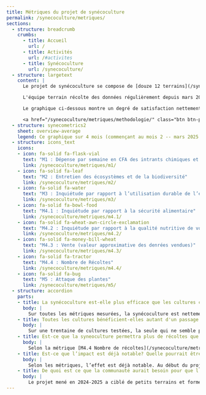 ```yaml
---
title: Métriques du projet de synécoculture
permalink: /synecoculture/metriques/
sections:
  - structure: breadcrumb
    crumbs:
      - title: Accueil
        url: /
      - title: Activités
        url: /#activites
      - title: Synécoculture
        url: /synecoculture/
  - structure: largetext
    content: |
      Le projet de synécoculture se compose de [douze 12 terrains](/synecoculture/cartes/), chacun divisé en deux parties, une partie conventionnelle et une partie synécole.

      L'équipe terrain récolte des données régulièrement depuis mars 2025 pour déterminer le degré de satisfaction des agricultrices utilisant les deux méthodes sur une échelle de 1 (mauvais) à 5 (bon), ainsi que des données sur le nombre de récoltes et la valeur en francs CFA (1 euro = 655 francs FCFA) des intrants et la valeur des produits.

      Le graphique ci-dessous montre un degré de satisfaction nettement supérieur avec l'approche synécole. Voyez aussi la foire aux questions et les données détaillées plus bas.

      <a href="/synecoculture/metriques/methodologie/" class="btn btn-primary">Méthodologie complète</a>
  - structure: synecometrics2
    sheet: overview-average
    legend: Ce graphique sur 4 mois (commençant au mois 2 -- mars 2025 -- car le mois 1 n'a pas assez de données) est une moyenne de toutes les métriques qui se calculent par une satisfaction des agricultrices sur une échelle de 1 (mauvais) à 5 (bon). On peut y constater que le niveau de satisfaction est supérieur avec l'approche synécole. Cliquer sur une métrique précise plus bas pour voir des métriques particulières.
  - structure: icons_text
    icons:
    - icon: fa-solid fa-flask-vial
      text: "M1 : Dépense par semaine en CFA des intrants chimiques et "
      link: /synecoculture/metriques/m1/
    - icon: fa-solid fa-leaf
      text: "M2 : Entretien des écosystèmes et de la biodiversité"
      link: /synecoculture/metriques/m2/
    - icon: fa-solid fa-water
      text: "M3 : Inquiétude par rapport à l’utilisation durable de l’eau"
      link: /synecoculture/metriques/m3/
    - icon: fa-solid fa-bowl-food
      text: "M4.1 : Inquiétude par rapport à la sécurité alimentaire"
      link: /synecoculture/metriques/m4.1/
    - icon: fa-solid fa-wheat-awn-circle-exclamation
      text: "M4.2 : Inquiétude par rapport à la qualité nutritive de vos aliments"
      link: /synecoculture/metriques/m4.2/
    - icon: fa-solid fa-money-bill-wheat
      text: "M4.3 : Vente (valeur approximative des denrées vendues)"
      link: /synecoculture/metriques/m4.3/
    - icon: fa-solid fa-tractor
      text: "M4.4 : Nombre de Récoltes"
      link: /synecoculture/metriques/m4.4/
    - icon: fa-solid fa-bug
      text: "M5 : Attaque des plantes"
      link: /synecoculture/metriques/m5/
  - structure: accordion
    parts:
    - title: La synécoculture est-elle plus efficace que les cultures conventionnelles ?
      body: |
        Sur toutes les métriques mesurées, la synécoculture est nettement plus efficace. La seule exception est la métrique [M3 : Inquiétude par rapport à l’utilisation durable de l’eau](/synecoculture/metriques/m3/). Nous avons pu ainsi conclure que l'utilisation de la synécoculture ne permet pas de réduire les intrants en eau, ou l'inquiétude par rapport à l'eau, si on compare aux méthodes conventionnelles.
    - title: Toutes les cultures bénéficient-elles autant d'un passage à la synécoculture ?
      body: |
        Sur une trentaine de cultures testées, la seule qui ne semble pas bénéficier d’un passage à la synécoculture est celle de l’oignon qui reste plus productive en mode conventionnelle.
    - title: Est-ce que la syneoculture permettra plus de récoltes que les cultures traditionnelles ?
      body: |
        Selon la métrique [M4.4 Nombre de récoltes](/synecoculture/metriques/m4.4/), on peut constater que la synécoculture permet près du triple de récoltes des cultures conventionnelles. Ceci est important pour réguler la production. Pas assez de production cause une insécurité alimentaire et une hausse des prix à l’achat des denrées. Inversement, une production trop concentrée cause une chute des prix pour les producteurs et une perte de denrées qui ne peuvent être vendues. La synécoculture vise, par des cultures fréquentes et espacées, à palier à ces problèmes.
    - title: Est-ce que l’impact est déjà notable? Quelle pourrait être l’impact à long terme ?
      body: |
        Selon les métriques, l’effet est déjà notable. Au début du projet, la synécoculture était une pratique inconnue; dès les premières récoltes, la communauté a fait preuve d’enthousiasme face à cette nouvelle pratique. Parmi les legs du projets actuel: des personnes formées tant au sein de la communauté locale que chez deux stagiaires internationaux qui amèneront la pratique ailleurs. Pour bien comparer la synécoculture avec les pratiques conventionnelles, les parcelles ont toutes été séparées en deux; toutefois même les personnes chargées des parcelles conventionnelles ont vue l’avantage de la synécoculture chez leurs voisines de parcelle!
    - title: De quoi est ce que la communauté aurait besoin pour que l’impact soit durable ?
      body: |
        Le projet mené en 2024-2025 a ciblé de petits terrains et formé quelque centaines de personnes directement et indirectement. L’équipe est confiante que ces formations permettront que la pratique de la synécoculture restera durable même après la fin du projet. Toutefois, la superficie des terres ciblées demeure modeste. Suite au succès du présent projet, il y aurait lieu d’étendre la pratique de la synécoculture dans d’autres parcelles de la région du Nord du Cameroun, ainsi que d’autres régions du Cameroun et d’autres pays d’Afrique, tout en continuant de récolter des métriques ouvertes pour bien comprendre les avantages et lacunes de cette pratique.
---
```

